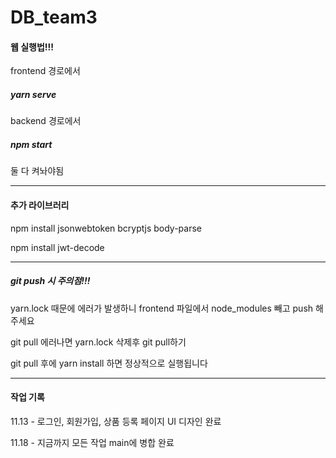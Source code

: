 # DB_team3

#### 웹 실행법!!!

frontend 경로에서 
##### yarn serve

backend 경로에서 
##### npm start

둘 다 켜놔야됨

---

#### 추가 라이브러리

npm install jsonwebtoken bcryptjs body-parse

npm install jwt-decode

---

##### git push 시 주의점!!!
yarn.lock 때문에 에러가 발생하니 frontend 파일에서 node_modules 빼고 push 해주세요

git pull 에러나면 yarn.lock 삭제후 git pull하기

git pull 후에 yarn install 하면 정상적으로 실행됩니다

---

#### 작업 기록

11.13 - 로그인, 회원가입, 상품 등록 페이지 UI 디자인 완료

11.18 - 지금까지 모든 작업 main에 병합 완료

